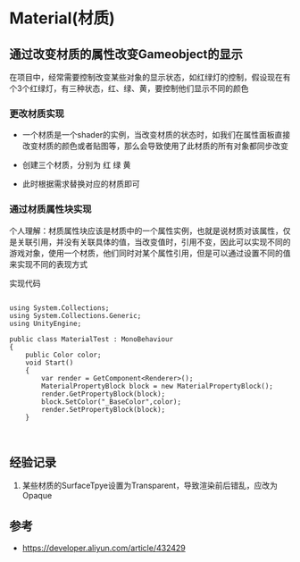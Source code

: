 # Material(材质)

## 通过改变材质的属性改变Gameobject的显示


在项目中，经常需要控制改变某些对象的显示状态，如红绿灯的控制，假设现在有个3个红绿灯，有三种状态，红、绿、黄，要控制他们显示不同的颜色

### 更改材质实现

- 一个材质是一个shader的实例，当改变材质的状态时，如我们在属性面板直接改变材质的颜色或者贴图等，那么会导致使用了此材质的所有对象都同步改变

- 创建三个材质，分别为 红 绿 黄

- 此时根据需求替换对应的材质即可


### 通过材质属性块实现

个人理解：材质属性块应该是材质中的一个属性实例，也就是说材质对该属性，仅是关联引用，并没有关联具体的值，当改变值时，引用不变，因此可以实现不同的游戏对象，使用一个材质，他们同时对某个属性引用，但是可以通过设置不同的值来实现不同的表现方式

实现代码

```

using System.Collections;
using System.Collections.Generic;
using UnityEngine;

public class MaterialTest : MonoBehaviour
{
    public Color color;
    void Start()
    {
        var render = GetComponent<Renderer>();
        MaterialPropertyBlock block = new MaterialPropertyBlock();
        render.GetPropertyBlock(block);
        block.SetColor("_BaseColor",color);
        render.SetPropertyBlock(block);
    }

    
```

##  经验记录

1. 某些材质的SurfaceTpye设置为Transparent，导致渲染前后错乱，应改为Opaque

## 参考

- https://developer.aliyun.com/article/432429